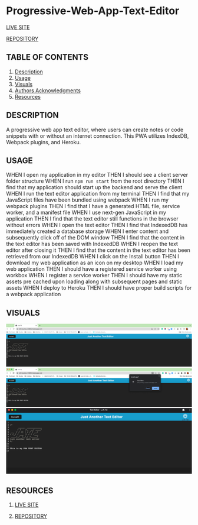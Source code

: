 # Progressive-Web-App-Text-Editor

[LIVE SITE](https://still-journey-23896.herokuapp.com/)

[REPOSITORY](https://github.com/Hreichgelt/Progressive-Web-App-Text-Editor)

## TABLE OF CONTENTS

1. [Description](#description)
2. [Usage](#USAGE)
3. [Visuals](#visuals)
4. [Authors Acknowledgments](#authors-and-acknowledgments)
5. [Resources](#resources)

## DESCRIPTION
A progressive web app text editor, where users can create notes or code snippets with or without an internet connection. This PWA utilizes IndexDB, Webpack plugins, and Heroku.


## USAGE
WHEN I open my application in my editor
THEN I should see a client server folder structure
WHEN I run `npm run start` from the root directory
THEN I find that my application should start up the backend and serve the client
WHEN I run the text editor application from my terminal
THEN I find that my JavaScript files have been bundled using webpack
WHEN I run my webpack plugins
THEN I find that I have a generated HTML file, service worker, and a manifest file
WHEN I use next-gen JavaScript in my application
THEN I find that the text editor still functions in the browser without errors
WHEN I open the text editor
THEN I find that IndexedDB has immediately created a database storage
WHEN I enter content and subsequently click off of the DOM window
THEN I find that the content in the text editor has been saved with IndexedDB
WHEN I reopen the text editor after closing it
THEN I find that the content in the text editor has been retrieved from our IndexedDB
WHEN I click on the Install button
THEN I download my web application as an icon on my desktop
WHEN I load my web application
THEN I should have a registered service worker using workbox
WHEN I register a service worker
THEN I should have my static assets pre cached upon loading along with subsequent pages and static assets
WHEN I deploy to Heroku
THEN I should have proper build scripts for a webpack application


## VISUALS

![JATE](/client/src/images/landingpage.png)
![JATE](/client/src/images/installPrompt.png)
![JATE](/client/src/images/app.png)



## RESOURCES

1. [LIVE SITE](https://still-journey-23896.herokuapp.com/)

2. [REPOSITORY](https://github.com/Hreichgelt/Progressive-Web-App-Text-Editor)

